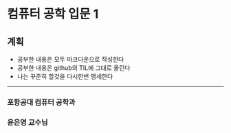 # 컴퓨터 공학 입문 1
## 계획
- 공부한 내용은 모두 마크다운으로 작성한다
- 공부한 내용은 github의 TIL에 그대로 올린다
- 나는 꾸준히 할것을 다시한번 맹세한다
---
### 포항공대 컴퓨터 공학과
### 윤은영 교수님
